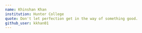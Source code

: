 ```yaml
---
name: Khinshan Khan
institution: Hunter College
quote: Don't let perfection get in the way of something good.
github_user: kkhan01
---
```

